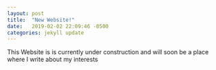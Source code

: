 ```yaml
---
layout: post
title:  "New Website!"
date:   2019-02-02 22:09:46 -0500
categories: jekyll update
---
```


This Website is is currently under construction and will soon be a place where I write about my interests